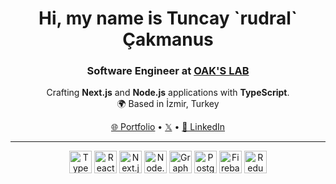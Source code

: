 <h1 align="center">
  Hi, my name is Tuncay `rudral` Çakmanus
</h1>

<h3 align="center">
  Software Engineer at <a href="https://www.oakslab.com" target="_blank">OAK'S LAB</a>
</h3>

<p align="center">
  Crafting <strong>Next.js</strong> and <strong>Node.js</strong> applications with <strong>TypeScript</strong>.
  <br> 
  🌍 Based in İzmir, Turkey
</p>

<div align="center">
  <a href="https://www.rudral.com" target="_blank">🌐 Portfolio</a> •
  <a href="https://x.com/rudral" target="_blank">𝕏</a> •
  <a href="https://www.linkedin.com/in/rudral" target="_blank">💼 LinkedIn</a>
</div>

---

<p align="center">
  <img src="https://raw.githubusercontent.com/danielcranney/readme-generator/main/public/icons/skills/typescript.svg" width="36" alt="TypeScript" />
  <img src="https://raw.githubusercontent.com/danielcranney/readme-generator/main/public/icons/skills/react.svg" width="36" alt="React" />
  <img src="https://raw.githubusercontent.com/danielcranney/readme-generator/main/public/icons/skills/nextjs.svg" width="36" alt="Next.js" />
  <img src="https://raw.githubusercontent.com/danielcranney/readme-generator/main/public/icons/skills/nodejs.svg" width="36" alt="Node.js" />
  <img src="https://raw.githubusercontent.com/danielcranney/readme-generator/main/public/icons/skills/graphql.svg" width="36" alt="GraphQL" />
  <img src="https://raw.githubusercontent.com/danielcranney/readme-generator/main/public/icons/skills/postgresql.svg" width="36" alt="PostgreSQL" />
  <img src="https://raw.githubusercontent.com/danielcranney/readme-generator/main/public/icons/skills/firebase.svg" width="36" alt="Firebase" />
  <img src="https://raw.githubusercontent.com/danielcranney/readme-generator/main/public/icons/skills/redux.svg" width="36" alt="Redux" />
</p>

